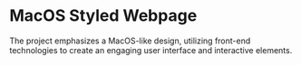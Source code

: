 # MacOS Styled Webpage

The project emphasizes a MacOS-like design, utilizing front-end technologies to create an engaging user interface and interactive elements.

